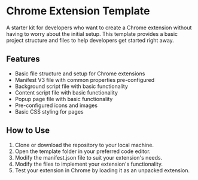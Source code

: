 # Chrome Extension Template

A starter kit for developers who want to create a Chrome extension without having to worry about the initial setup. This template provides a basic project structure and files to help developers get started right away.

## Features

-   Basic file structure and setup for Chrome extensions
-   Manifest V3 file with common properties pre-configured
-   Background script file with basic functionality
-   Content script file with basic functionality
-   Popup page file with basic functionality
-   Pre-configured icons and images
-   Basic CSS styling for pages

## How to Use

1. Clone or download the repository to your local machine.
2. Open the template folder in your preferred code editor.
3. Modify the manifest.json file to suit your extension's needs.
4. Modify the files to implement your extension's functionality.
5. Test your extension in Chrome by loading it as an unpacked extension.

